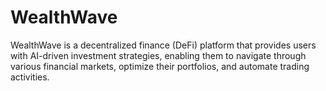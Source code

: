 # WealthWave
WealthWave is a decentralized finance (DeFi) platform that provides users with AI-driven investment strategies, enabling them to navigate through various financial markets, optimize their portfolios, and automate trading activities.
